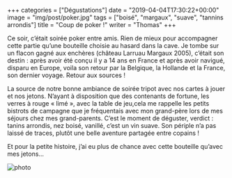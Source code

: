 +++
categories = ["Dégustations"]
date = "2019-04-04T17:30:22+00:00"
image = "img/post/poker.jpg"
tags = ["boisé", "margaux", "suave", "tannins arrondis"] 
title = "Coup de poker !"
writer = "Thomas"
+++

Ce soir, c’était soirée poker entre amis. Rien de mieux pour accompagner cette partie qu’une bouteille choisie au hasard dans la cave. Je tombe sur un flacon gagné aux enchères (château Larruau Margaux 2005), c’était son destin : après avoir été conçu il y a 14 ans en France et après avoir navigué, disparu en Europe, voila son retour par la Belgique, la Hollande et la France, son dernier voyage. Retour aux sources !  

La source de notre bonne ambiance de soirée tripot avec nos cartes à jouer et nos jetons. N’ayant à disposition que des contenants de fortune, les verres à rouge « limé », avec la table de jeu,cela me rappelle les petits bistrots de campagne que je fréquentais avec mon grand-père lors de mes séjours chez mes grand-parents.
C’est le moment de déguster, verdict : tanins arrondis, nez boisé, vanillé, c’est un vin suave. Son périple n’a pas laissé de traces, plutôt une belle aventure partagée entre copains !  

Et pour la petite histoire, j’ai eu plus de chance avec cette bouteille qu’avec mes jetons...

![photo][1]

[1]: /img/post/poker.jpg
